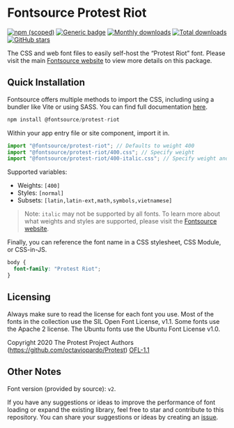 # Fontsource Protest Riot

[![npm (scoped)](https://img.shields.io/npm/v/@fontsource/protest-riot?color=brightgreen)](https://www.npmjs.com/package/@fontsource/protest-riot) [![Generic badge](https://img.shields.io/badge/fontsource-passing-brightgreen)](https://github.com/fontsource/fontsource) [![Monthly downloads](https://badgen.net/npm/dm/@fontsource/protest-riot)](https://github.com/fontsource/fontsource) [![Total downloads](https://badgen.net/npm/dt/@fontsource/protest-riot)](https://github.com/fontsource/fontsource) [![GitHub stars](https://img.shields.io/github/stars/fontsource/fontsource.svg?style=social&label=Star)](https://github.com/fontsource/fontsource/stargazers)

The CSS and web font files to easily self-host the “Protest Riot” font. Please visit the main [Fontsource website](https://fontsource.org/fonts/protest-riot) to view more details on this package.

## Quick Installation

Fontsource offers multiple methods to import the CSS, including using a bundler like Vite or using SASS. You can find full documentation [here](https://fontsource.org/docs/getting-started/introduction).

```javascript
npm install @fontsource/protest-riot
```

Within your app entry file or site component, import it in.

```javascript
import "@fontsource/protest-riot"; // Defaults to weight 400
import "@fontsource/protest-riot/400.css"; // Specify weight
import "@fontsource/protest-riot/400-italic.css"; // Specify weight and style
```

Supported variables:
- Weights: `[400]`
- Styles: `[normal]`
- Subsets: `[latin,latin-ext,math,symbols,vietnamese]`

> Note: `italic` may not be supported by all fonts. To learn more about what weights and styles are supported, please visit the [Fontsource website](https://fontsource.org/fonts/protest-riot).

Finally, you can reference the font name in a CSS stylesheet, CSS Module, or CSS-in-JS.

```css
body {
  font-family: "Protest Riot";
}
```

## Licensing
Always make sure to read the license for each font you use. Most of the fonts in the collection use the SIL Open Font License, v1.1. Some fonts use the Apache 2 license. The Ubuntu fonts use the Ubuntu Font License v1.0.

Copyright 2020 The Protest Project Authors (https://github.com/octaviopardo/Protest)
[OFL-1.1](https://openfontlicense.org)

## Other Notes
Font version (provided by source): `v2`.

If you have any suggestions or ideas to improve the performance of font loading or expand the existing library, feel free to star and contribute to this repository. You can share your suggestions or ideas by creating an [issue](https://github.com/fontsource/fontsource/issues).